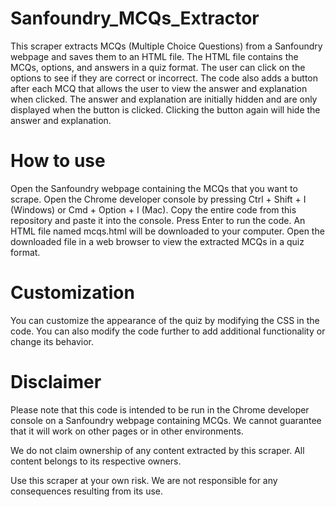 # Sanfoundry_MCQs_Extractor

This scraper extracts MCQs (Multiple Choice Questions) from a Sanfoundry webpage and saves them to an HTML file. The HTML file contains the MCQs, options, and answers in a quiz format. The user can click on the options to see if they are correct or incorrect. The code also adds a button after each MCQ that allows the user to view the answer and explanation when clicked. The answer and explanation are initially hidden and are only displayed when the button is clicked. Clicking the button again will hide the answer and explanation.

# How to use
Open the Sanfoundry webpage containing the MCQs that you want to scrape.
Open the Chrome developer console by pressing Ctrl + Shift + I (Windows) or Cmd + Option + I (Mac).
Copy the entire code from this repository and paste it into the console.
Press Enter to run the code.
An HTML file named mcqs.html will be downloaded to your computer.
Open the downloaded file in a web browser to view the extracted MCQs in a quiz format.

# Customization
You can customize the appearance of the quiz by modifying the CSS in the code. You can also modify the code further to add additional functionality or change its behavior.

# Disclaimer
Please note that this code is intended to be run in the Chrome developer console on a Sanfoundry webpage containing MCQs. We cannot guarantee that it will work on other pages or in other environments.

We do not claim ownership of any content extracted by this scraper. All content belongs to its respective owners.

Use this scraper at your own risk. We are not responsible for any consequences resulting from its use.
